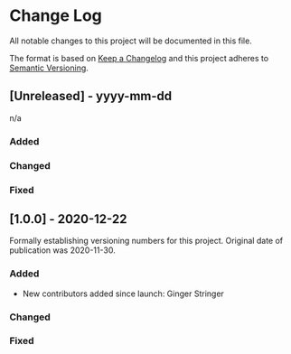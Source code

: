 
# Change Log
All notable changes to this project will be documented in this file.
 
The format is based on [Keep a Changelog](http://keepachangelog.com/)
and this project adheres to [Semantic Versioning](http://semver.org/).
 
## [Unreleased] - yyyy-mm-dd
 
n/a
 
### Added
 
### Changed
 
### Fixed
 
## [1.0.0] - 2020-12-22
  
Formally establishing versioning numbers for this project. Original date of publication was 2020-11-30.
 
### Added

* New contributors added since launch: Ginger Stringer

### Changed
 
### Fixed
